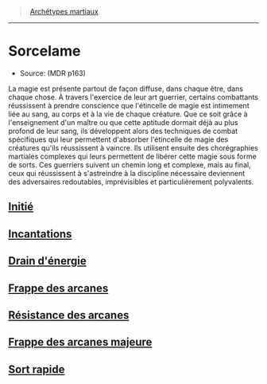 ﻿---
!SubClassItem
ParentClassId: hd_fighter.md
Id: fighter_spellblade_hd.md#sorcelame
RootId: fighter_spellblade_hd.md
ParentLink: fighter_hd.md#archétypes-martiaux
Name: Sorcelame
ParentName: Archétypes martiaux
NameLevel: 1
Source: (MDR p163)
Attributes: {}
---
>  [Archétypes martiaux](hd_fighter_archetypes_martiaux.md)

---


# Sorcelame

- Source: (MDR p163)

La magie est présente partout de façon diffuse, dans chaque être, dans chaque chose. À travers l'exercice de leur art guerrier, certains combattants réussissent à prendre conscience que l'étincelle de magie est intimement liée au sang, au corps et à la vie de chaque créature. Que ce soit grâce à l'enseignement d'un maître ou que cette aptitude dormait déjà au plus profond de leur sang, ils développent alors des techniques de combat spécifiques qui leur permettent d'absorber l'étincelle de magie des créatures qu'ils réussissent à vaincre. Ils utilisent ensuite des chorégraphies martiales complexes qui leurs permettent de libérer cette magie sous forme de sorts. Ces guerriers suivent un chemin long et complexe, mais au final, ceux qui réussissent à s'astreindre à la discipline nécessaire deviennent des adversaires redoutables, imprévisibles et particulièrement polyvalents.



## [Initié](hd_fighter_spellblade_initie.md)



## [Incantations](hd_fighter_spellblade_incantations.md)



## [Drain d'énergie](hd_fighter_spellblade_drain_denergie.md)



## [Frappe des arcanes](hd_fighter_spellblade_frappe_des_arcanes.md)



## [Résistance des arcanes](hd_fighter_spellblade_resistance_des_arcanes.md)



## [Frappe des arcanes majeure](hd_fighter_spellblade_frappe_des_arcanes_majeure.md)



## [Sort rapide](hd_fighter_spellblade_sort_rapide.md)

